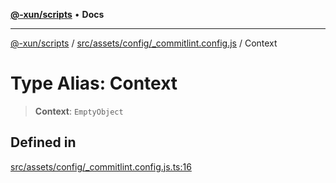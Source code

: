 [**@-xun/scripts**](../../../../../README.md) • **Docs**

***

[@-xun/scripts](../../../../../README.md) / [src/assets/config/\_commitlint.config.js](../README.md) / Context

# Type Alias: Context

> **Context**: `EmptyObject`

## Defined in

[src/assets/config/\_commitlint.config.js.ts:16](https://github.com/Xunnamius/xscripts/blob/57333eb95500d47b37fb5be30901f27ce55d7211/src/assets/config/_commitlint.config.js.ts#L16)
